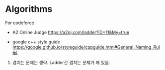 # Algorithms




For codeforce

 - A2 Online Judge
 https://a2oj.com/ladder?ID=11&My=true

 - google c++ style guide
 https://google.github.io/styleguide/cppguide.html#General_Naming_Rules

1. 겹치는 문제는 생략. Ladder간 겹치는 문제가 꽤 있음.
